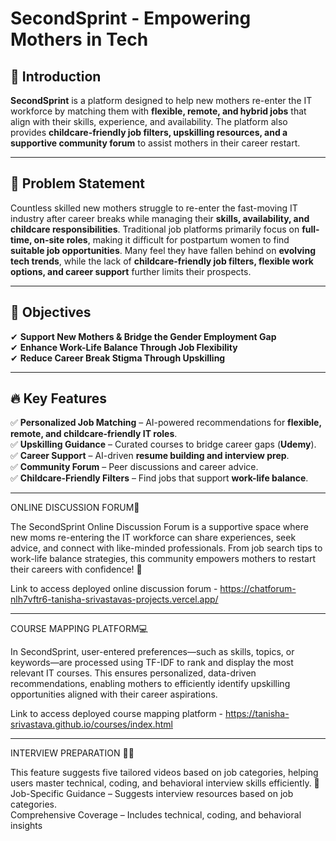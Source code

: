 # **SecondSprint - Empowering Mothers in Tech**  

## 🚀 Introduction  
**SecondSprint** is a platform designed to help new mothers re-enter the IT workforce by matching them with **flexible, remote, and hybrid jobs** that align with their skills, experience, and availability. The platform also provides **childcare-friendly job filters, upskilling resources, and a supportive community forum** to assist mothers in their career restart.  

---

## 📌 Problem Statement  
Countless skilled new mothers struggle to re-enter the fast-moving IT industry after career breaks while managing their **skills, availability, and childcare responsibilities**. Traditional job platforms primarily focus on **full-time, on-site roles**, making it difficult for postpartum women to find **suitable job opportunities**. Many feel they have fallen behind on **evolving tech trends**, while the lack of **childcare-friendly job filters, flexible work options, and career support** further limits their prospects.  

---

## 🎯 Objectives  
✔ **Support New Mothers & Bridge the Gender Employment Gap**  
✔ **Enhance Work-Life Balance Through Job Flexibility**  
✔ **Reduce Career Break Stigma Through Upskilling**  

---

## 🔥 Key Features  
✅ **Personalized Job Matching** – AI-powered recommendations for **flexible, remote, and childcare-friendly IT roles**.  
✅ **Upskilling Guidance** – Curated courses to bridge career gaps (**Udemy**).  
✅ **Career Support** – AI-driven **resume building and interview prep**.  
✅ **Community Forum** – Peer discussions and career advice.  
✅ **Childcare-Friendly Filters** – Find jobs that support **work-life balance**.  

---

ONLINE DISCUSSION FORUM🌻

The SecondSprint Online Discussion Forum is a supportive space where new moms re-entering the IT workforce can share experiences, seek advice, and connect with like-minded professionals. From job search tips to work-life balance strategies, this community empowers mothers to restart their careers with confidence! 🚀

Link to access deployed online discussion forum - https://chatforum-nlh7vftr6-tanisha-srivastavas-projects.vercel.app/

---

COURSE MAPPING PLATFORM💻

In SecondSprint, user-entered preferences—such as skills, topics, or keywords—are processed using TF-IDF to rank and display the most relevant IT courses. This ensures personalized, data-driven recommendations, enabling mothers to efficiently identify upskilling opportunities aligned with their career aspirations.

Link to access deployed course mapping platform - https://tanisha-srivastava.github.io/courses/index.html

---

INTERVIEW PREPARATION 👩‍💻

This feature suggests five tailored videos based on job categories, helping users master technical, coding, and behavioral interview skills efficiently. 🚀
<br>Job-Specific Guidance – Suggests interview resources based on job categories.
<br>Comprehensive Coverage – Includes technical, coding, and behavioral insights


